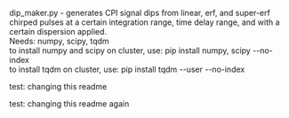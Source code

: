 dip_maker.py - generates CPI signal dips from linear, erf, and super-erf chirped pulses at a certain integration range, time delay range, and with a certain dispersion applied.  
Needs: numpy, scipy, tqdm  
to install numpy and scipy on cluster, use: pip install numpy, scipy --no-index  
to install tqdm on cluster, use: pip install tqdm --user --no-index  

test: changing this readme

test: changing this readme again
